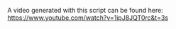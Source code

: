 A video generated with this script can be found here:
https://www.youtube.com/watch?v=1ipJ8JQT0rc&t=3s
